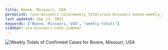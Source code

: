 ```yaml
---
title: Boone, Missouri, USA
permalink: /usa-missouri-cole/weekly_totals/usa-missouri-boone-weekly_totals.html
last_updated: Sep 13, 2021
keywords: ["Boone, Missouri, USA", "weekly totals"]
sidebar: usa-missouri-cole_sidebar
---
```


![Weekly Totals of Confirmed Cases for Boone, Missouri, USA](/covid_tracker/images/graphs/usa-missouri-boone-weekly_totals_graph.png)
